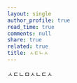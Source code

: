 ```yaml
---
layout: single
author_profile: true
read_time: true
comments: null
share: true
related: true
title: ㅅㄷㄴㅅ
---
```


ㅅㄷㄴㅁㅅㄴㄷㅅ